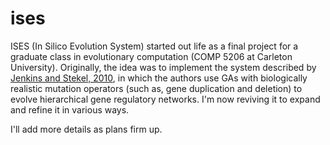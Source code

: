 # ises
ISES (In Silico Evolution System) started out life as a final project for a 
graduate class in evolutionary computation (COMP 5206 at Carleton 
University). Originally, the idea was to 
implement the system described by 
[Jenkins and Stekel, 2010](http://link.springer.com/article/10.1007/s00239-010-9369-4), 
in which the  authors use GAs with biologically realistic mutation 
operators (such as, gene duplication and deletion) to evolve 
hierarchical gene regulatory networks. I'm now reviving it to expand and refine it in various ways.

I'll add more details as plans firm up.
